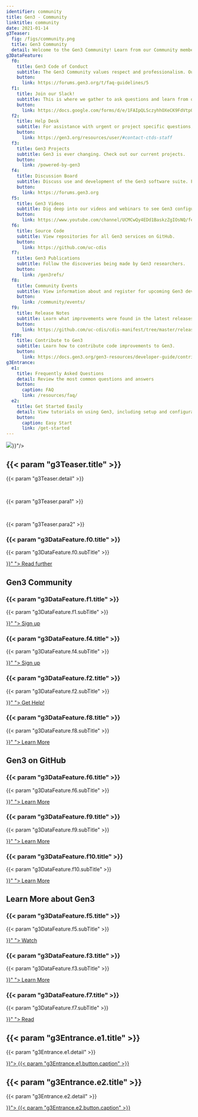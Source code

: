 ```yaml
---
identifier: community
title: Gen3 - Community
linktitle: community
date: 2021-01-14
g3Teaser:
  fig: /figs/community.png
  title: Gen3 Community
  detail: Welcome to the Gen3 Community! Learn from our Community members and engage in technical discussions. Find resources below to discover helpful information on the Gen3 Data Platform Community that strives to accelerate data-driven discoveries.
g3DataFeature:
  f0:
    title: Gen3 Code of Conduct
    subtitle: The Gen3 Community values respect and professionalism. Our purpose is to share knowledge and make everyone feel safe and included.
    button:
      link: https://forums.gen3.org/t/faq-guidelines/5
  f1:
    title: Join our Slack!
    subtitle: This is where we gather to ask questions and learn from others' experiences.
    button:
      link: https://docs.google.com/forms/d/e/1FAIpQLSczyhhOXeCK9FdVtpQpelOHYnRj1EAq1rwwnm9q6cPAe5a7ug/viewform
  f2:
    title: Help Desk
    subtitle: For assistance with urgent or project specific questions, please contact our help desk.
    button:
      link: https://gen3.org/resources/user/#contact-ctds-staff
  f3:
    title: Gen3 Projects
    subtitle: Gen3 is ever changing. Check out our current projects.
    button:
      link: /powered-by-gen3
  f4:
    title: Discussion Board
    subtitle: Discuss use and development of the Gen3 software suite. Find different topics and answers.
    button:
      link: https://forums.gen3.org
  f5:
    title: Gen3 Videos
    subtitle: Dig deep into our videos and webinars to see Gen3 configurations and operations.
    button:
      link: https://www.youtube.com/channel/UCMCwQy4EDd1BaskzZgIOsNQ/featured
  f6:
    title: Source Code
    subtitle: View repositories for all Gen3 services on GitHub.
    button:
      link: https://github.com/uc-cdis
  f7:
    title: Gen3 Publications
    subtitle: Follow the discoveries being made by Gen3 researchers.
    button:
      link: /gen3refs/
  f8:
    title: Community Events
    subtitle: View information about and register for upcoming Gen3 developer community events.
    button:
      link: /community/events/
  f9:
    title: Release Notes
    subtitle: Learn what improvements were found in the latest releases.
    button:
      link: https://github.com/uc-cdis/cdis-manifest/tree/master/releases
  f10:
    title: Contribute to Gen3
    subtitle: Learn how to contribute code improvements to Gen3.
    button:
      link: https://docs.gen3.org/gen3-resources/developer-guide/contribute/
g3Entrance:
  e1:
    title: Frequently Asked Questions
    detail: Review the most common questions and answers
    button:
      caption: FAQ
      link: /resources/faq/
  e2:
    title: Get Started Easily
    detail: View tutorials on using Gen3, including setup and configuration.
    button:
      caption: Easy Start
      link: /get-started
---
```


<section class="g3-bg__mint">
  <div class="g3-outer-wrapper g3-flex-content g3-flex-content__reverse">
    <div class="g3-col__50 g3-flex-content">
      <img class="g3-img__full-width" src="{{< param "g3Teaser.fig" >}}"/>
    </div>
    <div class="g3-space__padding-lg-top g3-col__50">
      <div class="g3-space__wrapper-gap-left">
        <h1 class="g3-space__margin-sm-bottom">
          {{< param "g3Teaser.title" >}}
        </h1>
        <p class="g3-space__margin-sm-bottom introduction">
          {{< param "g3Teaser.detail" >}}
        </p>
        <br>
        <p class="g3-space__margin-sm-bottom introduction">
          {{< param "g3Teaser.para1" >}}
        </p>
        <br>
        <p class="g3-space__margin-sm-bottom introduction">
          {{< param "g3Teaser.para2" >}}
        </p>
      </div>
    </div>
  </div>
</section>

<section>
  <div class="g3-space__margin-lg-bottom g3-inner-wrapper">
    <div class="g3-flex-content g3-flex-content__col g3-space__margin-md-top-bottom">
      <div class="g3-flex-content g3-flex-content__col g3-space__margin-sm-left-right g3-box">
        <h3 class="g3-space__margin-sm-top-bottom">{{< param "g3DataFeature.f0.title" >}}</h3>
        <p>
          {{< param "g3DataFeature.f0.subTitle" >}}
        </p>
        <a class="g3-button g3-button--tertiary g3-flex-content_alien-self-flex-end" href="{{< param "g3DataFeature.f0.button.link" >}}" ">
            Read further
        </a>
      </div>
      <div class="g3-flex-content g3-space__margin-md-top">
              <h2>Gen3 Community</h2>
      </div>
      <div class="g3-flex-content g3-space__margin-sm-top-bottom">
        <div class="g3-space__margin-sm-left-right g3-col__33 g3-box">
          <h3 class="g3-space__margin-sm-top-bottom">{{< param "g3DataFeature.f1.title" >}}</h3>
          <p>
            {{< param "g3DataFeature.f1.subTitle" >}}
          </p>
          <div class="g3-space__margin-sm-top-bottom g3-divider"></div>
          <div class="g3-flex-content g3-flex-content_center">
            <a class="g3-button g3-button--tertiary" href="{{< param "g3DataFeature.f1.button.link" >}}" ">
              Sign up
            </a>
          </div>
        </div>
        <div class="g3-space__margin-sm-left-right g3-col__33 g3-box">
          <h3 class="g3-space__margin-sm-top-bottom">{{< param "g3DataFeature.f4.title" >}}</h3>
          <p>
            {{< param "g3DataFeature.f4.subTitle" >}}
          </p>
          <div class="g3-space__margin-sm-top-bottom g3-divider"></div>
          <div class="g3-flex-content g3-flex-content_center">
            <a class="g3-button g3-button--tertiary" href="{{< param "g3DataFeature.f4.button.link" >}}" ">
              Sign up
            </a>
          </div>
        </div>
        <div class="g3-space__margin-sm-left-right g3-col__33 g3-box">
          <h3 class="g3-space__margin-sm-top-bottom">{{< param "g3DataFeature.f2.title" >}}</h3>
          <p>
            {{< param "g3DataFeature.f2.subTitle" >}}
          </p>
          <div class="g3-space__margin-sm-top-bottom g3-divider"></div>
          <div class="g3-flex-content g3-flex-content_center">
            <a class="g3-button g3-button--tertiary" href="{{< param "g3DataFeature.f2.button.link" >}}" ">
              Get Help!
            </a>
          </div>
        </div>
        <div class="g3-space__margin-sm-left-right g3-col__33 g3-box">
          <h3 class="g3-space__margin-sm-top-bottom">{{< param "g3DataFeature.f8.title" >}}</h3>
          <p>
            {{< param "g3DataFeature.f8.subTitle" >}}
          </p>
          <div class="g3-space__margin-sm-top-bottom g3-divider"></div>
          <div class="g3-flex-content g3-flex-content_center">
            <a class="g3-button g3-button--tertiary" href="{{< param "g3DataFeature.f8.button.link" >}}" ">
              Learn More
            </a>
          </div>
        </div>
      </div>
      <div class="g3-flex-content g3-space__margin-md-top">
              <h2>Gen3 on GitHub</h2>
      </div>
      <div class="g3-flex-content g3-space__margin-sm-top-bottom">
        <div class="g3-space__margin-sm-left-right g3-col__33 g3-box">
          <h3 class="g3-space__margin-sm-top-bottom">{{< param "g3DataFeature.f6.title" >}}</h3>
          <p>
            {{< param "g3DataFeature.f6.subTitle" >}}
          </p>
          <div class="g3-space__margin-sm-top-bottom g3-divider"></div>
          <div class="g3-flex-content g3-flex-content_center">
            <a class="g3-button g3-button--tertiary" href="{{< param "g3DataFeature.f6.button.link" >}}" ">
              Learn More
            </a>
          </div>
        </div>
        <div class="g3-space__margin-sm-left-right g3-col__33 g3-box">
          <h3 class="g3-space__margin-sm-top-bottom">{{< param "g3DataFeature.f9.title" >}}</h3>
          <p>
            {{< param "g3DataFeature.f9.subTitle" >}}
          </p>
          <div class="g3-space__margin-sm-top-bottom g3-divider"></div>
          <div class="g3-flex-content g3-flex-content_center">
            <a class="g3-button g3-button--tertiary" href="{{< param "g3DataFeature.f9.button.link" >}}" ">
              Learn More
            </a>
          </div>
        </div>
        <div class="g3-space__margin-sm-left-right g3-col__33 g3-box">
          <h3 class="g3-space__margin-sm-top-bottom">{{< param "g3DataFeature.f10.title" >}}</h3>
          <p>
            {{< param "g3DataFeature.f10.subTitle" >}}
          </p>
          <div class="g3-space__margin-sm-top-bottom g3-divider"></div>
          <div class="g3-flex-content g3-flex-content_center">
            <a class="g3-button g3-button--tertiary" href="{{< param "g3DataFeature.f10.button.link" >}}" ">
              Learn More
            </a>
          </div>
        </div>
      </div>
      <div class="g3-flex-content g3-space__margin-md-top">
              <h2>Learn More about Gen3</h2>
      </div>
      <div class="g3-flex-content g3-space__margin-sm-top-bottom">
        <div class="g3-space__margin-sm-left-right g3-col__33 g3-box">
          <h3 class="g3-space__margin-sm-top-bottom">{{< param "g3DataFeature.f5.title" >}}</h3>
          <p>
            {{< param "g3DataFeature.f5.subTitle" >}}
          </p>
          <div class="g3-space__margin-sm-top-bottom g3-divider"></div>
          <div class="g3-flex-content g3-flex-content_center">
            <a class="g3-button g3-button--tertiary" href="{{< param "g3DataFeature.f5.button.link" >}}" ">
              Watch
            </a>
          </div>
        </div>
        <div class="g3-space__margin-sm-left-right g3-col__33 g3-box">
          <h3 class="g3-space__margin-sm-top-bottom">{{< param "g3DataFeature.f3.title" >}}</h3>
          <p>
            {{< param "g3DataFeature.f3.subTitle" >}}
          </p>
          <div class="g3-space__margin-sm-top-bottom g3-divider"></div>
          <div class="g3-flex-content g3-flex-content_center">
            <a class="g3-button g3-button--tertiary" href="{{< param "g3DataFeature.f3.button.link" >}}" ">
              Learn More
            </a>
          </div>
        </div>
        <div class="g3-space__margin-sm-left-right g3-col__33 g3-box">
          <h3 class="g3-space__margin-sm-top-bottom">{{< param "g3DataFeature.f7.title" >}}</h3>
          <p>
            {{< param "g3DataFeature.f7.subTitle" >}}
          </p>
          <div class="g3-space__margin-sm-top-bottom g3-divider"></div>
          <div class="g3-flex-content g3-flex-content_center">
            <a class="g3-button g3-button--tertiary" href="{{< param "g3DataFeature.f7.button.link" >}}" ">
              Read
            </a>
          </div>
    </div>
  </div>
</section>

<section>
  <div class="g3-inner-wrapper g3-flex-content g3-space__margin-md-bottom">
    <div class="g3-bg__solight g3-space__padding-md g3-col__50 g3-text__center g3-space__margin-sm-left-right">
      <h2 class="g3-space__margin-sm-bottom">
        {{< param "g3Entrance.e1.title" >}}
      </h2>
      <p class="g3-space__margin-sm-bottom">
        {{< param "g3Entrance.e1.detail" >}}
      </p>
      <a class="g3-button--secondary g3-button" href="{{< param "g3Entrance.e1.button.link" >}}">
        {{< param "g3Entrance.e1.button.caption" >}}
      </a>
    </div>
    <div class="g3-bg__solight g3-space__padding-md g3-col__50 g3-text__center g3-space__margin-sm-left-right">
      <h2 class="g3-space__margin-sm-bottom">
        {{< param "g3Entrance.e2.title" >}}
      </h2>
      <p class="g3-space__margin-sm-bottom">
        {{< param "g3Entrance.e2.detail" >}}
      </p>
      <a class="g3-button--secondary g3-button" href="{{< param "g3Entrance.e2.button.link" >}}">
        {{< param "g3Entrance.e2.button.caption" >}}
      </a>
    </div>
  </div>
</section>
